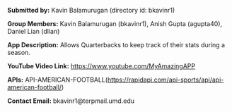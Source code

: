 <p>  <strong>Submitted by:</strong> Kavin Balamurugan (directory id: bkavinr1)</p>
<p><strong>Group Members:</strong> Kavin Balamurugan (bkavinr1), Anish Gupta (agupta40), Daniel Lian (dlian)</p>
<p><strong>App Description:</strong> Allows Quarterbacks to keep track of their stats during a season. </p>
<p><strong>YouTube Video Link:</strong> <a href="https://www.youtube.com/MyAmazingAPP">https://www.youtube.com/MyAmazingAPP</a></p>
<p><strong>APIs:</strong> API-AMERICAN-FOOTBALL(<a href="https://rapidapi.com/api-sports/api/api-american-football/">https://rapidapi.com/api-sports/api/api-american-football/</a>)</p>
<p><strong>Contact Email:</strong> bkavinr1@terpmail.umd.edu</p>
